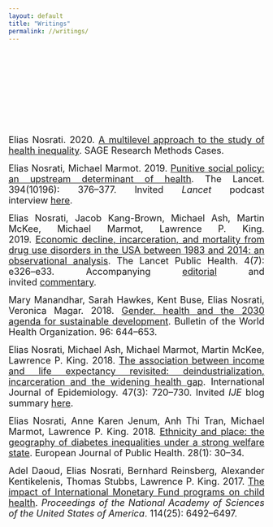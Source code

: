 ```yaml
---
layout: default
title: "Writings"
permalink: //writings/
---
```

<p style="text-align: justify;"><span style="font-size: 18px;"><br></span></p>
<p style="text-align: justify;"><span style="font-size: 18px;"><br></span></p>
<p style="text-align: justify;"><span style="font-size: 18px;"><br></span></p>
<p style="text-align: justify;"><br></p>
<p style="text-align: justify;"><br></p>
<p style="text-align: justify;"><span style="font-size: 18px;">Elias Nosrati. 2020.&nbsp;</span><a href="https://methods.sagepub.com/case/multilevel-approach-health-inequality-diabetes-prevalence-oslo-norway" rel="noopener noreferrer" target="_blank"><span style="font-size: 18px;">A multilevel approach to the study of health inequality</span></a><span style="font-size: 18px;">. SAGE Research Methods Cases.<br></span></p>
<p style="text-align: justify;"><span style="font-size: 18px;">Elias Nosrati, Michael Marmot. 2019.&nbsp;</span><a href="https://github.com/eliasnosrati/eliasnosrati.github.io/blob/master/PIIS0140673619316721.pdf" rel="noopener noreferrer" target="_blank"><span style="font-size: 18px;">Punitive social policy: an upstream determinant of health</span></a><span style="font-size: 18px;">. The Lancet. 394(10196): 376&ndash;377. Invited <em>Lancet</em> podcast interview&nbsp;</span><a href="https://www.thelancet.com/podcasts/marmot-austerity-social-policy" rel="noopener noreferrer" target="_blank"><span style="font-size: 18px;">here</span></a><span style="font-size: 18px;">.</span></p>
<p style="text-align: justify;"><span style="font-size: 18px;">Elias Nosrati, Jacob Kang-Brown, Michael Ash, Martin McKee, Michael Marmot, Lawrence P. King. 2019.&nbsp;</span><a href="https://github.com/eliasnosrati/eliasnosrati.github.io/blob/master/Nosrati_et_al_usincarceration.pdf" rel="noopener noreferrer" target="_blank"><span style="font-size: 18px;">Economic decline, incarceration, and mortality from drug use disorders in the USA between 1983 and 2014: an observational analysis</span></a><span style="font-size: 18px;">. The Lancet Public Health. 4(7): e326&ndash;e33. Accompanying&nbsp;</span><a href="https://www.thelancet.com/journals/lanpub/article/PIIS2468-2667(19)30114-8/fulltext" rel="noopener noreferrer" target="_blank"><span style="font-size: 18px;">editorial</span></a><span style="font-size: 18px;">&nbsp;and invited&nbsp;</span><a href="https://www.thelancet.com/journals/lanpub/article/PIIS2468-2667(19)30103-3/fulltext" rel="noopener noreferrer" target="_blank"><span style="font-size: 18px;">commentary</span></a><span style="font-size: 18px;">.</span></p>
<p style="text-align: justify;"><span style="font-size: 18px;">Mary Manandhar, Sarah Hawkes, Kent Buse, Elias Nosrati, Veronica Magar. 2018.&nbsp;</span><a href="https://github.com/eliasnosrati/eliasnosrati.github.io/blob/master/18-211607.pdf" rel="noopener noreferrer" target="_blank"><span style="font-size: 18px;">Gender, health and the 2030 agenda for sustainable development</span></a><span style="font-size: 18px;">. Bulletin of the World Health Organization. 96: 644&ndash;653.</span></p>
<p style="text-align: justify;"><span style="font-size: 18px;">Elias Nosrati, Michael Ash, Michael Marmot, Martin McKee, Lawrence P. King. 2018.&nbsp;</span><a href="https://github.com/eliasnosrati/eliasnosrati.github.io/blob/master/dyx243.pdf" rel="noopener noreferrer" target="_blank"><span style="font-size: 18px;">The association between income and life expectancy revisited: deindustrialization, incarceration and the widening health gap</span></a><span style="font-size: 18px;">. International Journal of Epidemiology. 47(3): 720&ndash;730. Invited <em>IJE&nbsp;</em>blog summary&nbsp;</span><a href="https://ije-blog.com/2017/12/07/punishing-the-poor-killing-the-poor-punitive-political-responses-to-economic-decline-deepen-health-inequalities-in-the-united-states/" rel="noopener noreferrer" target="_blank"><span style="font-size: 18px;">here</span></a><span style="font-size: 18px;">.</span></p>
<p style="text-align: justify;"><span style="font-size: 18px;">Elias Nosrati, Anne Karen Jenum, Anh Thi Tran, Michael Marmot, Lawrence P. King. 2018. <a href="https://github.com/eliasnosrati/eliasnosrati.github.io/blob/master/vqMwmW-ckx119.pdf" rel="noopener noreferrer" target="_blank">Ethnicity and place: the geography of diabetes inequalities under a strong welfare state</a>. European Journal of Public Health. 28(1): 30&ndash;34.</span></p>
<p style="text-align: justify;"><span style="font-size: 18px;">Adel Daoud, Elias Nosrati, Bernhard Reinsberg, Alexander Kentikelenis, Thomas Stubbs, Lawrence P. King. 2017. <a href="https://github.com/eliasnosrati/eliasnosrati.github.io/blob/master/6492.full.pdf" rel="noopener noreferrer" target="_blank">The impact of International Monetary Fund programs on child health</a>. <em>Proceedings of the National Academy of Sciences of the United States of America</em>. 114(25): 6492&ndash;6497.</span></p>
